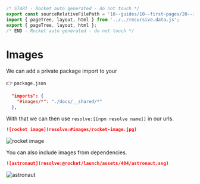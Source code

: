 ```js server
/* START - Rocket auto generated - do not touch */
export const sourceRelativeFilePath = '10--guides/10--first-pages/20--images.rocket.md';
import { pageTree, layout, html } from '../../recursive.data.js';
export { pageTree, layout, html };
/* END - Rocket auto generated - do not touch */
```

# Images

We can add a private package import to your

👉 `package.json`

```json
  "imports": {
    "#images/*": "./docs/__shared/*"
  },
```

With that we can then use `resolve:[[npm resolve name]]` in our urls.

```md
![rocket image](resolve:#images/rocket-image.jpg)
```

<div style="width: 50%">

![rocket image](resolve:#images/rocket-image.jpg)

</div>

You can also include images from dependencies.

```md
![astronaut](resolve:@rocket/launch/assets/404/astronaut.svg)
```

<div style="width: 50%">

![astronaut](resolve:@rocket/launch/assets/404/astronaut.svg)

</div>
